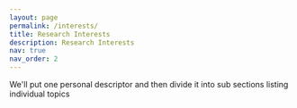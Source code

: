 ```yaml
---
layout: page
permalink: /interests/
title: Research Interests
description: Research Interests
nav: true
nav_order: 2
---
```


We'll put one personal descriptor and then divide it into sub sections listing individual topics
